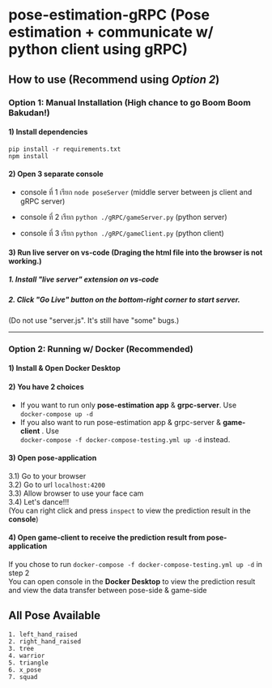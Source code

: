 # pose-estimation-gRPC (Pose estimation + communicate w/ python client using gRPC)

## How to use (Recommend using *Option 2*)


### Option 1: Manual Installation (High chance to go Boom Boom Bakudan!)

#### 1) Install dependencies

```
pip install -r requirements.txt
npm install
```

#### 2) Open 3 separate console

- console ที่ 1 เรียก 
```node poseServer```
 (middle server between js client and gRPC server)
 
- console ที่ 2 เรียก 
```python ./gRPC/gameServer.py```
 (python server)
 
- console ที่ 3 เรียก 
```python ./gRPC/gameClient.py```
 (python client)
 
 
#### 3) Run live server on vs-code (Draging the html file into the browser is not working.)

##### 1. Install "live server" extension on vs-code
##### 2. Click "Go Live" button on the bottom-right corner to start server.
 
(Do not use "server.js". It's still have "some" bugs.)

<hr />

### Option 2: Running w/ Docker (Recommended)

#### 1) Install & Open Docker Desktop

#### 2) You have 2 choices
 - If you want to run only **pose-estimation app** & **grpc-server**. Use </br>
 ```docker-compose up -d```
 - If you also want to run pose-estimation app & grpc-server & **game-client** . Use </br>
 ```docker-compose -f docker-compose-testing.yml up -d``` instead.
 
#### 3) Open pose-application
3.1) Go to your browser </br>
3.2) Go to url ```localhost:4200``` </br>
3.3) Allow browser to use your face cam </br>
3.4) Let's dance!!! </br>
(You can right click and press ```inspect``` to view the prediction result in the **console**)

#### 4) Open game-client to receive the prediction result from pose-application
If you chose to run ```docker-compose -f docker-compose-testing.yml up -d``` in step 2 </br>
You can open console in the **Docker Desktop** to view the prediction result and view the data transfer between pose-side & game-side


## All Pose Available
    1. left_hand_raised
    2. right_hand_raised
    3. tree
    4. warrior
    5. triangle
    6. x_pose
    7. squad
